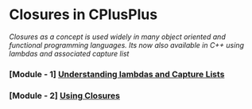 # Closures in CPlusPlus
*Closures as a concept is used widely in many object oriented and functional programming languages. Its now also available in C++ using lambdas and associated capture list*

### [Module - 1] [Understanding lambdas and Capture Lists](https://github.com/Rapid-9/Closures-in-CPlusPlus/tree/master/Lambdas%20and%20Capture%20Lists)

### [Module - 2] [Using Closures](https://github.com/Rapid-9/Closures-in-CPlusPlus/tree/master/Using%20Closures)
